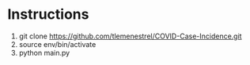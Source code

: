 # Instructions

1) git clone https://github.com/tlemenestrel/COVID-Case-Incidence.git
2) source env/bin/activate
3) python main.py
